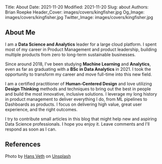 Title: About
Date: 2021-11-20
Modified: 2021-11-20
Slug: about
Authors: Brian Roepke
Header_Cover: images/covers/kingfisher.jpg
Og_Image: images/covers/kingfisher.jpg
Twitter_Image: images/covers/kingfisher.jpg

## About Me

I am a **Data Science and Analytics** leader for a large cloud platform.  I spent most of my career in Product Management and product leadership, building multiple products from zero to long-term sustainable businesses.

Since around 2018, I've been studying **Machine Learning** and **Analytics**, even as far as graduating with a **BSc in Data Analytics** in 2021.  I took the opportunity to transform my career and move full-time into this new field.

I am a certified practitioner of **Human-Centered Design** and love utilizing **Design Thinking** methods and techniques to bring out the best in people and build the most innovative, inclusive solutions. I leverage my long history in product management to deliver everything I do, from ML pipelines to Dashboards as products. I focus on delivering high value, great user experience, and the right outcomes.

I try to contribute small articles in this blog that might help new and aspiring Data Science professionals.  I hope you enjoy it.  Leave comments and I'll respond as soon as I can.

## References

Photo by <a href="https://unsplash.com/@hans_veth?utm_source=unsplash&utm_medium=referral&utm_content=creditCopyText">Hans Veth</a> on <a href="https://unsplash.com/s/photos/kingfisher?utm_source=unsplash&utm_medium=referral&utm_content=creditCopyText">Unsplash</a>
  